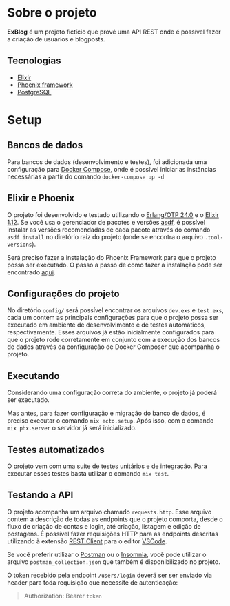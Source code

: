 # Sobre o projeto

**ExBlog** é um projeto fictício que provê uma API REST onde é possível fazer a criação de usuários e blogposts.

## Tecnologias

* [Elixir](https://elixir-lang.org)
* [Phoenix framework](https://phoenixframework.org)
* [PostgreSQL](https://www.postgresql.org)

# Setup

## Bancos de dados

Para bancos de dados (desenvolvimento e testes), foi adicionada uma configuração para [Docker Compose](https://docs.docker.com/compose/install/), onde é possível iniciar as instâncias necessárias a partir do comando `docker-compose up -d`

## Elixir e Phoenix

O projeto foi desenvolvido e testado utilizando o [Erlang/OTP 24.0](https://www.erlang.org/downloads/24.0) e o [Elixir 1.12](https://elixir-lang.org/blog/2021/05/19/elixir-v1-12-0-released/). Se você usa o gerenciador de pacotes e versões [asdf](https://github.com/asdf-vm/asdf), é possível instalar as versões recomendadas de cada pacote através do comando `asdf install` no diretório raiz do projeto (onde se encontra o arquivo `.tool-versions`).

Será preciso fazer a instalação do Phoenix Framework para que o projeto possa ser executado. O passo a passo de como fazer a instalação pode ser encontrado [aqui](https://hexdocs.pm/phoenix/installation.html).

## Configurações do projeto

No diretório `config/` será possível encontrar os arquivos `dev.exs` e `test.exs`, cada um contem as principais configurações para que o projeto possa ser executado em ambiente de desenvolvimento e de testes automáticos, respectivamente.
Esses arquivos já estão inicialmente configurados para que o projeto rode corretamente em conjunto com a execução dos bancos de dados através da configuração de Docker Composer que acompanha o projeto.

## Executando

Considerando uma configuração correta do ambiente, o projeto já poderá ser executado.

Mas antes, para fazer configuração e migração do banco de dados, é preciso executar o comando `mix ecto.setup`. Após isso, com o comando `mix phx.server` o servidor já será inicializado.

## Testes automatizados

O projeto vem com uma suíte de testes unitários e de integração. Para executar esses testes basta utilizar o comando `mix test`.

## Testando a API

O projeto acompanha um arquivo chamado `requests.http`. Esse arquivo contem a descrição de todas as endpoints que o projeto comporta, desde o fluxo de criação de contas e login, até criação, listagem e edição de postagens. É possível fazer requisições HTTP para as endpoints descritas utilizando à extensão [REST Client](https://marketplace.visualstudio.com/items?itemName=humao.rest-client) para o editor [VSCode](https://code.visualstudio.com).

Se você preferir utilizar o [Postman](https://www.postman.com) ou o [Insomnia](https://insomnia.rest), você pode utilizar o arquivo `postman_collection.json` que também é disponibilizado no projeto.

O token recebido pela endpoint `/users/login` deverá ser ser enviado via header para toda requisição que necessite de autenticação:  
> Authorization: Bearer `token`
